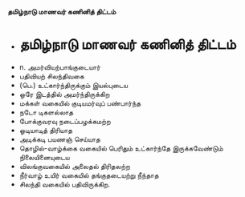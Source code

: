 **தமிழ்நாடு மாணவர் கணினித் திட்டம்**
- # தமிழ்நாடு மாணவர் கணினித் திட்டம்
- n. அமர்வியற்பாங்குடையார்
- பதிவியற் சிலந்திவகை
- (பெ.) உட்கார்ந்திருக்கும் இயல்புடைய
- ஒரே இடத்தில் அமர்ந்திருக்கிற
- மக்கள் வகையில் குடியமர்வுப் பண்பார்ந்த
-  நடோ டிகளல்லாத
- போக்குவரவு நடைப்பழக்கமற்ற
- ஓடியாடித் திரியாத
- அடிக்கடி பயணஞ் செய்யாத
- தொழில்-வாழ்க்கை வகையில் பெரிதும் உட்கார்ந்தே இருக்கவேண்டும் நிலையினையுடைய
- விலங்குவகையில் அலைதல் திரிதலற்ற
- நீர்வாழ் உயிர் வகையில் தங்குதடையற்று நீந்தாத
- சிலந்தி வகையில் பதிவிருக்கிற.

